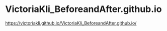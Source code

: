 # VictoriaKli_BeforeandAfter.github.io

https://victoriakli.github.io/VictoriaKli_BeforeandAfter.github.io/
